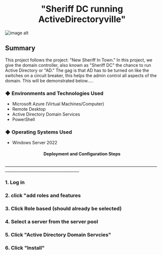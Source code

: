 

 <h1 align="center">"Sheriff DC running ActiveDirectoryville"</h1> 




![image alt](https://github.com/user-attachments/assets/798693bd-16c3-4901-a855-740bc8903926)





<h2>Summary</h2
____________________________________________________________________  
  
 This project follows the project: "New Sheriff In Town."  In this project, we give the domain controller, also known as "Sheriff DC" the chance to run Active Directory or "AD." The gag is that AD has to be turned on like the switches on a circuit breaker, this helps the admin control all aspects of the domain. This will be demonstrated below.....

<h3>&#9670; Environments and Technologies Used</h3> 

 - Microsoft Azure (Virtual Machines/Computer)
 - Remote Desktop
 - Active Directory Domain Services
 - PowerShell 

<h3>&#9670; Operating Systems Used</h3>

 - Windows Server 2022


<h4 align="center">Deployment and Configuration Steps</h4>
____________________________________________________________________________________________________________________


### 1. Log in

### 2. click "add roles and features

### 3. Click Role based (should already be selected)

### 4. Select a server from the server pool 

### 5. Click "Active Directory Domain Servcies"

### 6. Click "Install"
